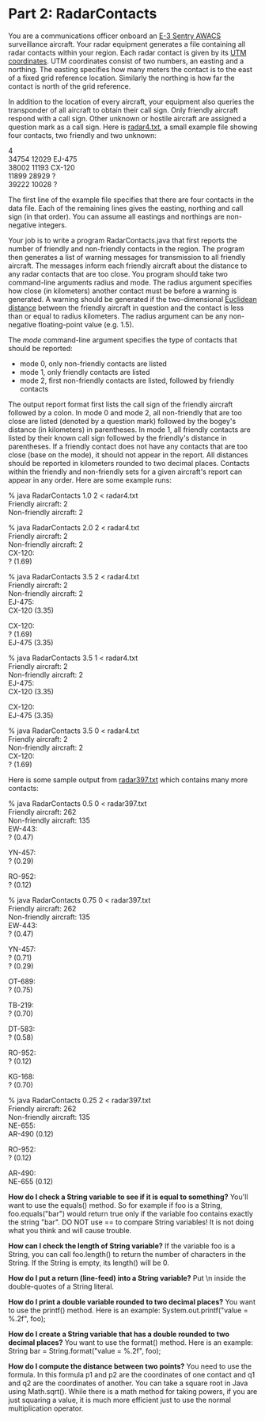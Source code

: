 # Part 2: RadarContacts			

You are a communications officer onboard an [E-3 Sentry AWACS](http://en.wikipedia.org/wiki/Boeing_E-3_Sentry) surveillance aircraft. Your radar equipment generates a file containing all radar contacts within your region. Each radar contact is given by its [UTM coordinates](http://en.wikipedia.org/wiki/Universal_Transverse_Mercator_coordinate_system). UTM coordinates consist of two numbers, an easting and a northing. The easting specifies how many meters the contact is to the east of a fixed grid reference location. Similarly the northing is how far the contact is north of the grid reference.  

In addition to the location of every aircraft, your equipment also queries the transponder of all aircraft to obtain their call sign. Only friendly aircraft respond with a call sign. Other unknown or hostile aircraft are assigned a question mark as a call sign. Here is [radar4.txt](radar4.txt), a small example file showing four contacts, two friendly and two unknown:  

4  
34754 12029 EJ-475  
38002 11193 CX-120  
11899 28929 ?  
39222 10028 ?  

The first line of the example file specifies that there are four contacts in the data file. Each of the remaining lines gives the easting, northing and call sign (in that order). You can assume all eastings and northings are non-negative integers.  

Your job is to write a program RadarContacts.java that first reports the number of friendly and non-friendly contacts in the region. The program then generates a list of warning messages for transmission to all friendly aircraft. The messages inform each friendly aircraft about the distance to any radar contacts that are too close. You program should take two command-line arguments radius and mode. The radius argument specifies how close (in kilometers) another contact must be before a warning is generated. A warning should be generated if the two-dimensional [Euclidean distance](http://en.wikipedia.org/wiki/Euclidean_distance) between the friendly aircraft in question and the contact is less than or equal to radius kilometers. The radius argument can be any non-negative floating-point value (e.g. 1.5).  

The *mode* command-line argument specifies the type of contacts that should be reported:  
* mode 0, only non-friendly contacts are listed  
* mode 1, only friendly contacts are listed  
* mode 2, first non-friendly contacts are listed, followed by friendly contacts  

The output report format first lists the call sign of the friendly aircraft followed by a colon. In mode 0 and mode 2, all non-friendly that are too close are listed (denoted by a question mark) followed by the bogey's distance (in kilometers) in parentheses. In mode 1, all friendly contacts are listed by their known call sign followed by the friendly's distance in parentheses. If a friendly contact does not have any contacts that are too close (base on the mode), it should not appear in the report. All distances should be reported in kilometers rounded to two decimal places. Contacts within the friendly and non-friendly sets for a given aircraft's report can appear in any order. Here are some example runs:  

% java RadarContacts 1.0 2 < radar4.txt  
Friendly aircraft: 2  
Non-friendly aircraft: 2  

% java RadarContacts 2.0 2 < radar4.txt  
Friendly aircraft: 2  
Non-friendly aircraft: 2  
CX-120:  
? (1.69)  

% java RadarContacts 3.5 2 < radar4.txt  
Friendly aircraft: 2  
Non-friendly aircraft: 2  
EJ-475:  
CX-120 (3.35)  

CX-120:  
? (1.69)  
EJ-475 (3.35)  

% java RadarContacts 3.5 1 < radar4.txt  
Friendly aircraft: 2  
Non-friendly aircraft: 2  
EJ-475:  
CX-120 (3.35)  

CX-120:  
EJ-475 (3.35)  

% java RadarContacts 3.5 0 < radar4.txt  
Friendly aircraft: 2  
Non-friendly aircraft: 2  
CX-120:  
? (1.69)  

Here is some sample output from [radar397.txt](radar397.txt) which contains many more contacts:  

% java RadarContacts 0.5 0 < radar397.txt  
Friendly aircraft: 262  
Non-friendly aircraft: 135  
EW-443:  
? (0.47)  

YN-457:  
? (0.29)  

RO-952:  
? (0.12)  

% java RadarContacts 0.75 0 < radar397.txt  
Friendly aircraft: 262  
Non-friendly aircraft: 135  
EW-443:  
? (0.47)  

YN-457:  
? (0.71)  
? (0.29)  

OT-689:  
? (0.75)  

TB-219:  
? (0.70)  

DT-583:  
? (0.58)  

RO-952:  
? (0.12)  

KG-168:  
? (0.70)  

% java RadarContacts 0.25 2 < radar397.txt  
Friendly aircraft: 262  
Non-friendly aircraft: 135  
NE-655:  
AR-490 (0.12)  

RO-952:  
? (0.12)  

AR-490:  
NE-655 (0.12)  

**How do I check a String variable to see if it is equal to something?** You'll want to use the equals() method. So for example if foo is a String, foo.equals("bar") would return true only if the variable foo contains exactly the string "bar". DO NOT use == to compare String variables! It is not doing what you think and will cause trouble.  

**How can I check the length of String variable?** If the variable foo is a String, you can call foo.length() to return the number of characters in the String. If the String is empty, its length() will be 0.  

**How do I put a return (line-feed) into a String variable?** Put \n inside the double-quotes of a String literal.  

**How do I print a double variable rounded to two decimal places?** You want to use the printf() method. Here is an example: System.out.printf("value = %.2f", foo);  

**How do I create a String variable that has a double rounded to two decimal places?** You want to use the format() method. Here is an example: String bar = String.format("value = %.2f", foo);  

**How do I compute the distance between two points?** You need to use the formula. In this formula p1 and p2 are the coordinates of one contact and q1 and q2 are the coordinates of another. You can take a square root in Java using Math.sqrt(). While there is a math method for taking powers, if you are just squaring a value, it is much more efficient just to use the normal multiplication operator.
